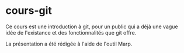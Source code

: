# cours-git

Ce cours est une introduction à git, pour un public qui a déjà une vague idée de l'existance et des fonctionnalités que git offre.

La présentation a été rédigée à l'aide de l'outil Marp.
